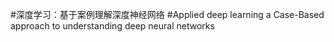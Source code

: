 #深度学习：基于案例理解深度神经网络 
#Applied deep learning a Case-Based approach to understanding deep neural networks
